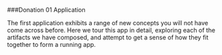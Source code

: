 ###Donation 01 Application

The first application exhibits a range of new concepts you will not have come across before. Here we tour this app in detail, exploring each of the artifacts we have composed, and attempt to get a sense of how they fit together to form a running app.